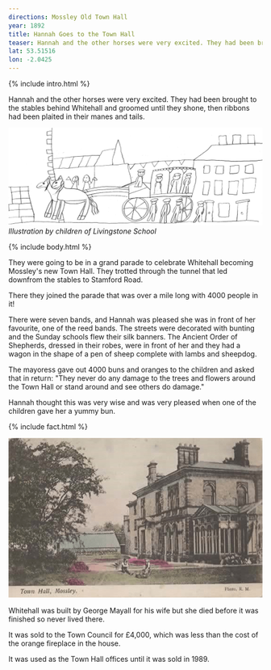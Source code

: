 ```yaml
---
directions: Mossley Old Town Hall
year: 1892
title: Hannah Goes to the Town Hall
teaser: Hannah and the other horses were very excited. They had been brought to the stables behind Whitehall and groomed until they shone, then ribbons had been plaited in their manes and tails.
lat: 53.51516
lon: -2.0425
---
```


{% include intro.html %}

Hannah and the other horses were very excited. They had been brought to the stables behind Whitehall and groomed until they shone, then ribbons had been plaited in their manes and tails.

![Illustration by children of Livingstone School](/images/stops/horse/Trail_Horse_4.png)
_Illustration by children of Livingstone School_

{% include body.html %}

They were going to be in a grand parade to celebrate Whitehall becoming Mossley's new Town Hall. They trotted through the tunnel that led downfrom the stables to Stamford Road.

There they joined the parade that was over a mile long with 4000 people in it!

There were seven bands, and Hannah was pleased she was in front of her favourite, one of the reed bands. The streets were decorated with bunting and the Sunday schools flew their silk banners. The Ancient Order of Shepherds, dressed in their robes, were in front of her and they had a wagon in the shape of a pen of sheep complete with lambs and sheepdog.

The mayoress gave out 4000 buns and oranges to the children and asked that in return: "They never do any damage to the trees and flowers around the Town Hall or stand around and see others do damage."

Hannah thought this was very wise and was very pleased when one of the children gave her a yummy bun.

{% include fact.html %}

![Photo of Whitehall](/images/stops/horse/Trail_Horse_4b.png)

Whitehall was built by George Mayall for his wife but she died before it was finished so never lived there.

It was sold to the Town Council for £4,000, which was less than the cost of the orange fireplace in the house.

It was used as the Town Hall offices until it was sold in 1989.